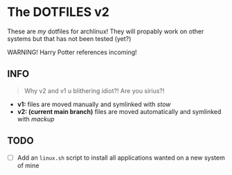 # The DOTFILES v2
These are _my_ dotfiles for archlinux! They will propably work on other systems but that has not been tested (yet?)  

WARNING! Harry Potter references incoming!
## INFO
> Why v2 and v1 u blithering idiot?! Are you sirius?!
- **v1:** files are moved manually and symlinked with _stow_
- **v2: (current main branch)** files are moved automatically and symlinked with _mackup_


## TODO
- [ ] Add an `linux.sh` script to install all applications wanted on a new system of mine
